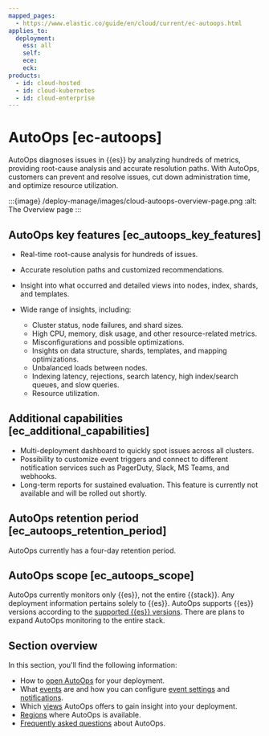 ```yaml
---
mapped_pages:
  - https://www.elastic.co/guide/en/cloud/current/ec-autoops.html
applies_to:
  deployment:
    ess: all
    self:
    ece:
    eck:
products:
  - id: cloud-hosted
  - id: cloud-kubernetes
  - id: cloud-enterprise
---
```


# AutoOps [ec-autoops]

AutoOps diagnoses issues in {{es}} by analyzing hundreds of metrics, providing root-cause analysis and accurate resolution paths. With AutoOps, customers can prevent and resolve issues, cut down administration time, and optimize resource utilization.

:::{image} /deploy-manage/images/cloud-autoops-overview-page.png
:alt: The Overview page
:::


## AutoOps key features [ec_autoops_key_features]

* Real-time root-cause analysis for hundreds of issues.
* Accurate resolution paths and customized recommendations.
* Insight into what occurred and detailed views into nodes, index, shards, and templates.
* Wide range of insights, including:

    * Cluster status, node failures, and shard sizes.
    * High CPU, memory, disk usage, and other resource-related metrics.
    * Misconfigurations and possible optimizations.
    * Insights on data structure, shards, templates, and mapping optimizations.
    * Unbalanced loads between nodes.
    * Indexing latency, rejections, search latency, high index/search queues, and slow queries.
    * Resource utilization.



## Additional capabilities [ec_additional_capabilities]

* Multi-deployment dashboard to quickly spot issues across all clusters.
* Possibility to customize event triggers and connect to different notification services such as PagerDuty, Slack, MS Teams, and webhooks.
* Long-term reports for sustained evaluation. This feature is currently not available and will be rolled out shortly.


## AutoOps retention period [ec_autoops_retention_period]

AutoOps currently has a four-day retention period.


## AutoOps scope [ec_autoops_scope]

AutoOps currently monitors only {{es}}, not the entire {{stack}}. Any deployment information pertains solely to {{es}}. AutoOps supports {{es}} versions according to the [supported {{es}} versions](https://www.elastic.co/support/eol). There are plans to expand AutoOps monitoring to the entire stack.


## Section overview

In this section, you'll find the following information:

* How to [open AutoOps](/deploy-manage/monitor/autoops/ec-autoops-how-to-access.md) for your deployment.
* What [events](/deploy-manage/monitor/autoops/ec-autoops-events.md) are and how you can configure [event settings](/deploy-manage/monitor/autoops/ec-autoops-event-settings.md) and [notifications](/deploy-manage/monitor/autoops/ec-autoops-notifications-settings.md).
* Which [views](/deploy-manage/monitor/autoops/views.md) AutoOps offers to gain insight into your deployment.
* [Regions](/deploy-manage/monitor/autoops/ec-autoops-regions.md) where AutoOps is available.
* [Frequently asked questions](/deploy-manage/monitor/autoops/ec-autoops-faq.md) about AutoOps.
